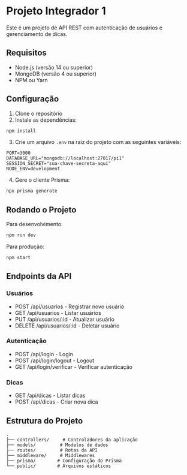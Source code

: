 # Projeto Integrador 1

Este é um projeto de API REST com autenticação de usuários e gerenciamento de dicas.

## Requisitos

- Node.js (versão 14 ou superior)
- MongoDB (versão 4 ou superior)
- NPM ou Yarn

## Configuração

1. Clone o repositório
2. Instale as dependências:
```bash
npm install
```

3. Crie um arquivo `.env` na raiz do projeto com as seguintes variáveis:
```
PORT=3000
DATABASE_URL="mongodb://localhost:27017/pi1"
SESSION_SECRET="sua-chave-secreta-aqui"
NODE_ENV=development
```

4. Gere o cliente Prisma:
```bash
npx prisma generate
```

## Rodando o Projeto

Para desenvolvimento:
```bash
npm run dev
```

Para produção:
```bash
npm start
```

## Endpoints da API

### Usuários
- POST /api/usuarios - Registrar novo usuário
- GET /api/usuarios - Listar usuários
- PUT /api/usuarios/:id - Atualizar usuário
- DELETE /api/usuarios/:id - Deletar usuário

### Autenticação
- POST /api/login - Login
- POST /api/login/logout - Logout
- GET /api/login/verificar - Verificar autenticação

### Dicas
- GET /api/dicas - Listar dicas
- POST /api/dicas - Criar nova dica

## Estrutura do Projeto

```
.
├── controllers/     # Controladores da aplicação
├── models/         # Modelos de dados
├── routes/         # Rotas da API
├── middleware/     # Middlewares
├── prisma/        # Configuração do Prisma
└── public/        # Arquivos estáticos
``` 